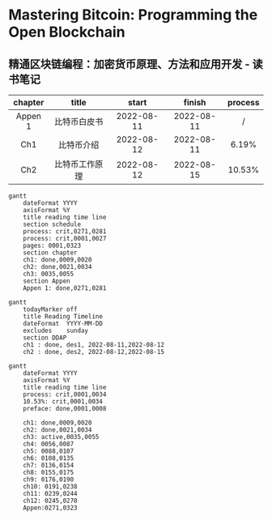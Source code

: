 # Mastering Bitcoin: Programming the Open Blockchain
## 精通区块链编程：加密货币原理、方法和应用开发 - 读书笔记



| chapter |title| start | finish |process|
| :-----:| :----: | :----: |:----: |:----: |
|Appen 1|比特币白皮书|2022-08-11|2022-08-11|/|
|Ch1|比特币介绍|2022-08-12|2022-08-11|6.19%|
|Ch2|比特币工作原理|2022-08-12|2022-08-15|10.53%|

```mermaid
gantt
	dateFormat YYYY
	axisFormat %Y
	title reading time line
	section schedule
	process: crit,0271,0281
	process: crit,0001,0027
	pages: 0001,0323
	section chapter
	ch1: done,0009,0020
	ch2: done,0021,0034
	ch3: 0035,0055
	section Appen
	Appen 1: done,0271,0281
```


```mermaid
gantt
    todayMarker off
    title Reading Timeline
    dateFormat  YYYY-MM-DD
    excludes    sunday
    section DDAP
    ch1 : done, des1, 2022-08-11,2022-08-12
    ch2 : done, des2, 2022-08-12,2022-08-15

```

```mermaid
gantt
	dateFormat YYYY
	axisFormat %Y
	title reading time line
	process: crit,0001,0034
	10.53%: crit,0001,0034
	preface: done,0001,0008

	ch1: done,0009,0020
	ch2: done,0021,0034
	ch3: active,0035,0055
	ch4: 0056,0087
	ch5: 0088,0107
	ch6: 0108,0135
	ch7: 0136,0154
	ch8: 0155,0175
	ch9: 0176,0190
	ch10: 0191,0238
	ch11: 0239,0244
	ch12: 0245,0270
	Appen:0271,0323
```

